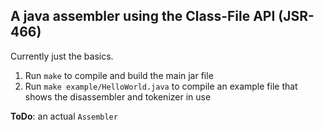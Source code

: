 ## A java assembler using the Class-File API (JSR-466)

Currently just the basics. 

1. Run `make` to compile and build the main jar file
2. Run `make example/HelloWorld.java` to compile an example file that shows the disassembler and tokenizer in use

**ToDo**: an actual `Assembler`
